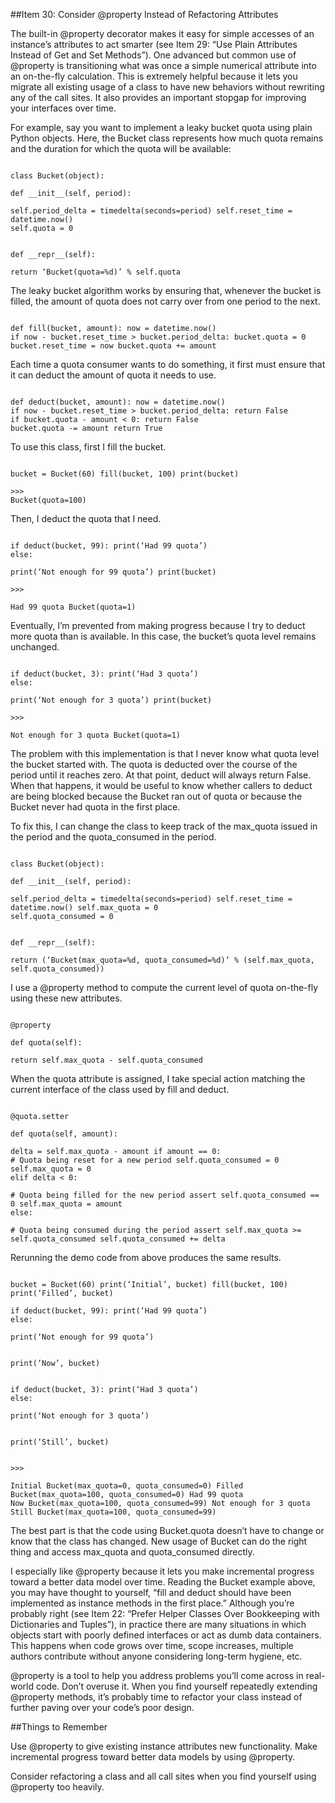 ##Item 30: Consider @property Instead of Refactoring AttributesThe built-in @property decorator makes it easy for simple accesses of an instance’s attributes to act smarter (see Item 29: “Use Plain Attributes Instead of Get and Set Methods”). One advanced but common use of @property is transitioning what was once a simple numerical attribute into an on-the-fly calculation. This is extremely helpful because it lets you migrate all existing usage of a class to have new behaviors without rewriting any of the call sites. It also provides an important stopgap for improving your interfaces over time.For example, say you want to implement a leaky bucket quota using plain Python objects. Here, the Bucket class represents how much quota remains and the duration for which the quota will be available:```class Bucket(object):def __init__(self, period):self.period_delta = timedelta(seconds=period) self.reset_time = datetime.now()self.quota = 0def __repr__(self):return ‘Bucket(quota=%d)’ % self.quota
```The leaky bucket algorithm works by ensuring that, whenever the bucket is filled, the amount of quota does not carry over from one period to the next.```def fill(bucket, amount): now = datetime.now()if now - bucket.reset_time > bucket.period_delta: bucket.quota = 0bucket.reset_time = now bucket.quota += amount
```Each time a quota consumer wants to do something, it first must ensure that it can deduct the amount of quota it needs to use.```def deduct(bucket, amount): now = datetime.now()if now - bucket.reset_time > bucket.period_delta: return Falseif bucket.quota - amount < 0: return Falsebucket.quota -= amount return True
```To use this class, first I fill the bucket.
```bucket = Bucket(60) fill(bucket, 100) print(bucket)>>>Bucket(quota=100)
```Then, I deduct the quota that I need. 

```
if deduct(bucket, 99): print(‘Had 99 quota’)else:print(‘Not enough for 99 quota’) print(bucket)>>>Had 99 quota Bucket(quota=1)
```Eventually, I’m prevented from making progress because I try to deduct more quota than is available. In this case, the bucket’s quota level remains unchanged.```if deduct(bucket, 3): print(‘Had 3 quota’)else:print(‘Not enough for 3 quota’) print(bucket)>>>Not enough for 3 quota Bucket(quota=1)
```The problem with this implementation is that I never know what quota level the bucket started with. The quota is deducted over the course of the period until it reaches zero. At that point, deduct will always return False. When that happens, it would be useful to know whether callers to deduct are being blocked because the Bucket ran out of quota or because the Bucket never had quota in the first place.To fix this, I can change the class to keep track of the max_quota issued in the period and the quota_consumed in the period.```class Bucket(object):def __init__(self, period):self.period_delta = timedelta(seconds=period) self.reset_time = datetime.now() self.max_quota = 0self.quota_consumed = 0def __repr__(self):return (‘Bucket(max_quota=%d, quota_consumed=%d)’ % (self.max_quota, self.quota_consumed))
```I use a @property method to compute the current level of quota on-the-fly using these new attributes.```@propertydef quota(self):return self.max_quota - self.quota_consumed
```When the quota attribute is assigned, I take special action matching the current interface of the class used by fill and deduct.```@quota.setterdef quota(self, amount):delta = self.max_quota - amount if amount == 0:# Quota being reset for a new period self.quota_consumed = 0 self.max_quota = 0elif delta < 0:# Quota being filled for the new period assert self.quota_consumed == 0 self.max_quota = amountelse:# Quota being consumed during the period assert self.max_quota >= self.quota_consumed self.quota_consumed += delta
```Rerunning the demo code from above produces the same results. 
```bucket = Bucket(60) print(‘Initial’, bucket) fill(bucket, 100) print(‘Filled’, bucket)if deduct(bucket, 99): print(‘Had 99 quota’)else:print(‘Not enough for 99 quota’)print(‘Now’, bucket)if deduct(bucket, 3): print(‘Had 3 quota’)else:print(‘Not enough for 3 quota’)print(‘Still’, bucket)>>>Initial Bucket(max_quota=0, quota_consumed=0) Filled Bucket(max_quota=100, quota_consumed=0) Had 99 quotaNow Bucket(max_quota=100, quota_consumed=99) Not enough for 3 quotaStill Bucket(max_quota=100, quota_consumed=99)
```The best part is that the code using Bucket.quota doesn’t have to change or know that the class has changed. New usage of Bucket can do the right thing and access max_quota and quota_consumed directly.I especially like @property because it lets you make incremental progress toward a better data model over time. Reading the Bucket example above, you may have thought to yourself, “fill and deduct should have been implemented as instance methods inthe first place.” Although you’re probably right (see Item 22: “Prefer Helper Classes Over Bookkeeping with Dictionaries and Tuples”), in practice there are many situations in which objects start with poorly defined interfaces or act as dumb data containers. This happens when code grows over time, scope increases, multiple authors contribute without anyone considering long-term hygiene, etc.@property is a tool to help you address problems you’ll come across in real-world code. Don’t overuse it. When you find yourself repeatedly extending @property methods, it’s probably time to refactor your class instead of further paving over your code’s poor design.##Things to RememberUse @property to give existing instance attributes new functionality. Make incremental progress toward better data models by using @property.Consider refactoring a class and all call sites when you find yourself using @property too heavily.